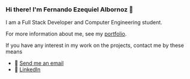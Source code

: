 ### Hi there! I'm Fernando Ezequiel Albornoz 👋

I am a Full Stack Developer and Computer Engineering student.

For more information about me, see my [portfolio](https://portfolio-af-liart.vercel.app/).

If you have any interest in my work on the projects, contact me by these means


- 📧 [Send me an email](mailto:fernando.ezequiel.albornoz@gmail.com)
- 💼 [LinkedIn](https://www.linkedin.com/in/fernando-ezequiel-albornoz-3109b420a/)

